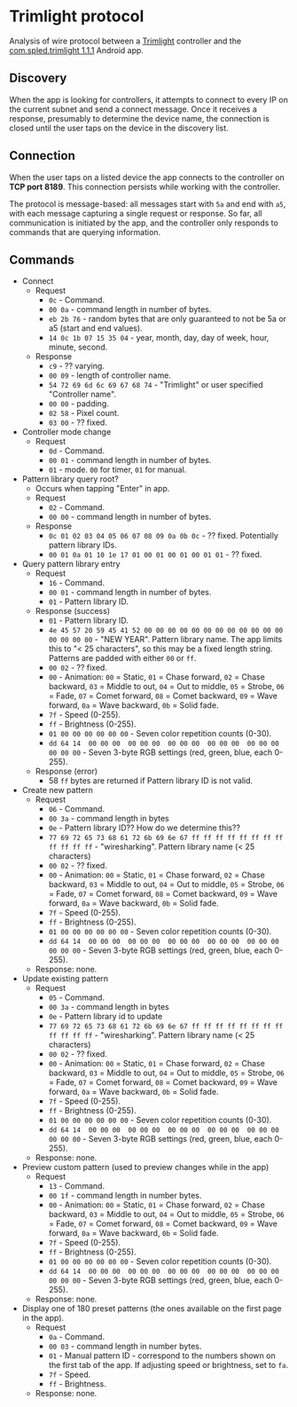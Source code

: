 # Trimlight protocol

Analysis of wire protocol between a [Trimlight](https://trimlight.com)
controller and the
[com.spled.trimlight 1.1.1](https://play.google.com/store/apps/details?id=com.spled.trimlight) Android app.

## Discovery

When the app is looking for controllers, it attempts to connect to every IP
on the current subnet and send a connect message. Once it receives a response,
presumably to determine the device name, the connection is closed until the user
taps on the device in the discovery list.

## Connection
When the user taps on a listed device the app connects to the controller on
**TCP port 8189**. This connection persists while working with the controller.

The protocol is message-based: all messages start with `5a` and end with `a5`,
with each message capturing a single request or response. So far, all
communication is initiated by the app, and the controller only responds to
commands that are querying information.

## Commands

* Connect
    * Request
        * `0c` - Command.
        * `00 0a` - command length in number of bytes.
        * `eb 2b 76` - random bytes that are only guaranteed to not be 5a or a5 (start and end values).
        * `14 0c 1b 07 15 35 04` - year, month, day, day of week, hour, minute, second.
    * Response
        * `c9` - ?? varying.
        * `00 09` - length of controller name.
        * `54 72 69 6d 6c 69 67 68 74` - "Trimlight" or user specified "Controller name".
        * `00 00` - padding.
        * `02 58` - Pixel count.
        * `03 00` - ?? fixed.
* Controller mode change
    * Request
        * `0d` - Command.
        * `00 01` - command length in number of bytes.
        * `01` - mode. `00` for timer, `01` for manual.
* Pattern library query root?
    * Occurs when tapping "Enter" in app.
    * Request
        * `02` - Command.
        * `00 00` - command length in number of bytes.
    * Response
        * `0c 01 02 03 04 05 06 07 08 09 0a 0b 0c` - ?? fixed. Potentially pattern library IDs.
        * `00 01 0a 01 10 1e 17 01 00 01 00 01 00 01 01` - ?? fixed.
* Query pattern library entry
    * Request
        * `16` - Command.
        * `00 01` - command length in number of bytes.
        * `01` - Pattern library ID.
    * Response (success)
        * `01` - Pattern library ID.
        * `4e 45 57 20 59 45 41 52 00 00 00 00 00 00 00 00 00 00 00 00 00 00 00 00` -
          "NEW YEAR". Pattern library name. The app limits this to "< 25 characters",
          so this may be a fixed length string. Patterns are padded with either `00`
          or `ff`.
        * `00 02` - ?? fixed.
        * `00` - Animation: `00` = Static, `01` = Chase forward, `02` = Chase
          backward, `03` = Middle to out, `04` = Out to middle, `05` = Strobe, `06` =
          Fade, `07` = Comet forward, `08` = Comet backward, `09` = Wave forward,
          `0a` = Wave backward, `0b` = Solid fade.
        * `7f` - Speed (0-255).
        * `ff` - Brightness (0-255).
        * `01 00 00 00 00 00 00` - Seven color repetition counts (0-30).
        * `dd 64 14  00 00 00  00 00 00  00 00 00  00 00 00  00 00 00  00 00 00` - Seven
          3-byte RGB settings (red, green, blue, each 0-255).
    * Response (error)
        * 58 `ff` bytes are returned if Pattern library ID is not valid.
* Create new pattern
    * Request
        * `06` - Command.
        * `00 3a` - command length in bytes
        * `0e` - Pattern library ID?? How do we determine this??
        * `77 69 72 65 73 68 61 72 6b 69 6e 67 ff ff ff ff ff ff ff ff ff ff ff ff` -
          "wiresharking". Pattern library name (< 25 characters)
        * `00 02` - ?? fixed.
        * `00` - Animation: `00` = Static, `01` = Chase forward, `02` = Chase
          backward, `03` = Middle to out, `04` = Out to middle, `05` = Strobe, `06` =
          Fade, `07` = Comet forward, `08` = Comet backward, `09` = Wave forward,
          `0a` = Wave backward, `0b` = Solid fade.
        * `7f` - Speed (0-255).
        * `ff` - Brightness (0-255).
        * `01 00 00 00 00 00 00` - Seven color repetition counts (0-30).
        * `dd 64 14  00 00 00  00 00 00  00 00 00  00 00 00  00 00 00  00 00 00` - Seven
          3-byte RGB settings (red, green, blue, each 0-255).
    * Response: none.
* Update existing pattern
    * Request
        * `05` - Command.
        * `00 3a` - command length in bytes
        * `0e` - Pattern library id to update
        * `77 69 72 65 73 68 61 72 6b 69 6e 67 ff ff ff ff ff ff ff ff ff ff ff ff` -
          "wiresharking". Pattern library name (< 25 characters)
        * `00 02` - ?? fixed.
        * `00` - Animation: `00` = Static, `01` = Chase forward, `02` = Chase
          backward, `03` = Middle to out, `04` = Out to middle, `05` = Strobe, `06` =
          Fade, `07` = Comet forward, `08` = Comet backward, `09` = Wave forward,
          `0a` = Wave backward, `0b` = Solid fade.
        * `7f` - Speed (0-255).
        * `ff` - Brightness (0-255).
        * `01 00 00 00 00 00 00` - Seven color repetition counts (0-30).
        * `dd 64 14  00 00 00  00 00 00  00 00 00  00 00 00  00 00 00  00 00 00` - Seven
          3-byte RGB settings (red, green, blue, each 0-255).
    * Response: none.
* Preview custom pattern (used to preview changes while in the app)
    * Request
        * `13` - Command.
        * `00 1f` - command length in number bytes.
        * `00` - Animation: `00` = Static, `01` = Chase forward, `02` = Chase
          backward, `03` = Middle to out, `04` = Out to middle, `05` = Strobe, `06` =
          Fade, `07` = Comet forward, `08` = Comet backward, `09` = Wave forward,
          `0a` = Wave backward, `0b` = Solid fade.
        * `7f` - Speed (0-255).
        * `ff` - Brightness (0-255).
        * `01 00 00 00 00 00 00` - Seven color repetition counts (0-30).
        * `dd 64 14  00 00 00  00 00 00  00 00 00  00 00 00  00 00 00  00 00 00` - Seven
          3-byte RGB settings (red, green, blue, each 0-255).
    * Response: none.        
* Display one of 180 preset patterns (the ones available on the first page in the app).
    * Request
        * `0a` - Command.
        * `00 03` - command length in number bytes.
        * `01` - Manual pattern ID - correspond to the numbers shown on the
          first tab of the app. If adjusting speed or brightness, set to `fa`.
        * `7f` - Speed.
        * `ff` - Brightness.
    * Response: none.
